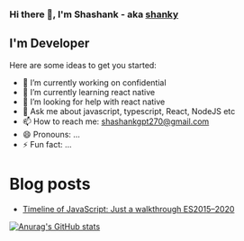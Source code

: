 ### Hi there 👋, I'm Shashank - aka [shanky](https://www.linkedin.com/in/shashankgpt/)

## I'm Developer
<!--
**shashankgpt/shashankgpt** is a ✨ _special_ ✨ repository because its `README.md` (this file) appears on your GitHub profile.

-->
Here are some ideas to get you started:

- 🔭 I’m currently working on confidential
- 🌱 I’m currently learning react native
- 🤔 I’m looking for help with react native
- 💬 Ask me about javascript, typescript, React, NodeJS etc
- 📫 How to reach me: shashankgpt270@gmail.com
- 😄 Pronouns: ...
- ⚡ Fun fact: ...

# Blog posts
<!-- BLOG-POST-LIST:START -->
- [Timeline of JavaScript: Just a walkthrough ES2015–2020](https://medium.com/@shashankgpt270/timeline-of-javascript-just-a-walkthrough-es2015-2020-8090caf18f63?source=rss-73b799c87dd8------2)
<!-- BLOG-POST-LIST:END -->


[![Anurag's GitHub stats](https://github-readme-stats.vercel.app/api?username=shashankgpt)](https://github.com/shashankgpt/)
